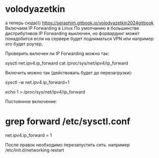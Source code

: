# volodyazetkin
а теперь сюда)))
https://seraphim.gitbook.io/volodyazetkin2024gitbook
Включаем IP Forwarding в Linux
По умолчанию в большинстве дистрибутивов IP Forwarding выключен, но форвардинг может понадобится если на сервере будет подниматься VPN или например это будет роутер.

Проверить включен ли IP Forwarding можно так:

sysctl net.ipv4.ip_forward
cat /proc/sys/net/ipv4/ip_forward
 
 
Включить можно так (действовать будет до перезагрузки):

sysctl -w net.ipv4.ip_forward=1
 
 
echo 1 > /proc/sys/net/ipv4/ip_forward
 
 
Постоянное включение:


# grep forward /etc/sysctl.conf
net.ipv4.ip_forward = 1


 
 
После правок необходимо перезапустить сеть. например /etc/init.d/networking restart